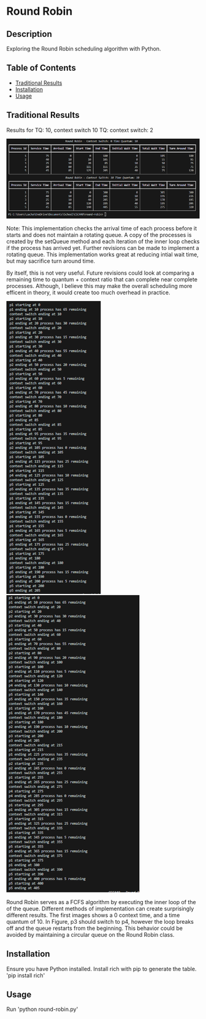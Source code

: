 # Round Robin 

## Description

Exploring the Round Robin scheduling algorithm with Python.  

## Table of Contents
- [Traditional Results](#results)
- [Installation](#installation)
- [Usage](#usage)

## Traditional Results


Results for TQ: 10, context switch 10  TQ: context switch: 2

![Traditional Results output](./results/results.png)

Note: This implementation checks the arrival time of each process before it starts and does not maintain a rotating queue. A copy of the processes is created by the setQueue method and each iteration of the inner loop checks if the process has arrived yet. Further revisions can be made to implement a rotating queue. This implementation works great at reducing intial wait time, but may sacrifice turn around time. 

By itself, this is not very useful. Future revisions could look at comparing a remaining time to quantum + context ratio that can complete near complete processes. Although, I believe this may make the overall scheduling more efficent in theory, it would create too much overhead in practice. 

![Context 0](./results/gantt-0-context.PNG) ![Context 10](./results/gantt-10-context.PNG)

Round Robin serves as a FCFS algorithm by executing the inner loop of the of the queue. Different methods of implementation can create surprisingly different results. The first images shows a 0 context time, and a time quantum of 10. In Figure, p3 should switch to p4, however the loop breaks off and the queue restarts from the beginning. This behavior could be avoided by maintaining a circular queue on the Round Robin class. 

## Installation

Ensure you have Python installed. Install rich with pip to generate the table. 'pip install rich'

## Usage

Run 'python round-robin.py'



